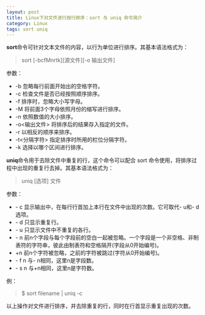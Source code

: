 ```yaml
---
layout: post
title: Linux下对文件进行按行排序：sort 与 uniq 命令简介
category: Linux
tags: sort uniq
---
```


**sort**命令可针对文本文件的内容，以行为单位进行排序。其基本语法格式为：
> sort [-bcfMnrtk][源文件][-o 输出文件]

参数：

* -b   忽略每行前面开始出的空格字符。
* -c   检查文件是否已经按照顺序排序。
* -f   排序时，忽略大小写字母。
* -M   将前面3个字母依照月份的缩写进行排序。
*  -n   依照数值的大小排序。
*  -o<输出文件>   将排序后的结果存入指定的文件。
*  -r   以相反的顺序来排序。
*  -t<分隔字符>   指定排序时所用的栏位分隔字符。
*  -k  选择以哪个区间进行排序。


**uniq**命令用于去除文件中重复的行，这个命令可以配合 sort 命令使用，将排序过程中出现的重复行去掉。其基本语法格式为：
> uniq [选项] 文件

参数：

* \- c 显示输出中，在每行行首加上本行在文件中出现的次数。它可取代- u和- d选项。
* \- d 只显示重复行。
* \- u 只显示文件中不重复的各行。
* \- n 前n个字段与每个字段前的空白一起被忽略。一个字段是一个非空格、非制表符的字符串，彼此由制表符和空格隔开(字段从0开始编号)。
* +n 前n个字符被忽略，之前的字符被跳过(字符从0开始编号)。
* \- f n 与- n相同，这里n是字段数。
* \- s n 与+n相同，这里n是字符数。

例：
> $ sort filename | uniq -c   

以上操作对文件进行排序，并去除重复的行，同时在行首显示重复出现的次数。
